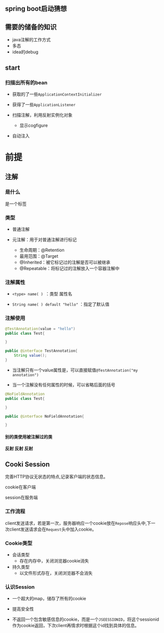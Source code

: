 ## spring boot启动猜想

## 需要的储备的知识

- java注解的工作方式
- 多态
- idea的debug

## start

### 扫描出所有的bean

- 获取的了一些`ApplicationContextInitializer`
- 获得了一些`ApplicationListener`

- 扫描注解，利用反射实例化对象
  - 显示cogfigure

- 自动注入

# 前提

## 注解

### 是什么

是一个标签

### 类型

- 普通注解

- 元注解：用于对普通注解进行标记
  - 生命周期：@Retention
  - 最用范围：@Target
  - @Inherited：被它标记过的注解是否可以被继承
  - @Repeatable：将标记过的注解放入一个容器注解中

### 注解属性

- `<type> name( ) `：类型  属性名

- `String name( ) default "hello"` ：指定了默认值

### 注解使用

```java
@TestAnnotation(value = "hello")
public class Test{

}

public @interface TestAnnotation{
	String value();
}
```

- 当注解只有一个value属性是，可以直接赋值`@TestAnnotation("my annotation")`

- 当一个注解没有任何属性的时候，可以省略后面的括号

```java
@NoFieldAnnotation
public class Test{

}

public @interface NoFieldAnnotation{

}
```



#### 别的类使用被注解过的类

**反射 反射 反射**



## Cooki Session

完善HTTP协议无状态的特点,记录客户端的状态信息。

cookie在客户端

session在服务端

### 工作流程

client发送请求，若是第一次，服务器响应一个cookie放在`Repose`响应头中,下一次client发送请求会在`Request`头中加入cookie。

### Cookie类型

- 会话类型
  - 存在内存中，关闭浏览器cookie消失
- 持久类型
  - 以文件形式存在，关闭浏览器不会消失

### 认识Session

- 一个超大的map，储存了所有的cookie

- 提高安全性
- 不返回一个包含敏感信息的cookie，而是一个`JSEESSIONID`，将这个sessionid作为cookie返回，下次client再情求时根据这个id找到具体的信息。

